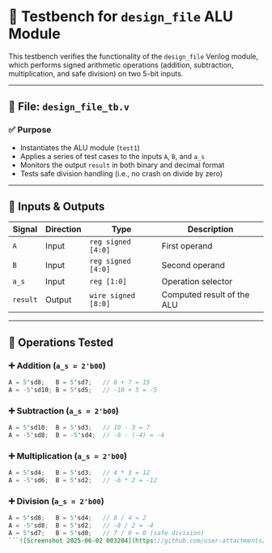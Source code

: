 # 🧪 Testbench for `design_file` ALU Module

This testbench verifies the functionality of the `design_file` Verilog module, which performs signed arithmetic operations (addition, subtraction, multiplication, and safe division) on two 5-bit inputs.

---

## 📄 File: `design_file_tb.v`

### ✅ Purpose

- Instantiates the ALU module (`test1`)
- Applies a series of test cases to the inputs `A`, `B`, and `a_s`
- Monitors the output `result` in both binary and decimal format
- Tests safe division handling (i.e., no crash on divide by zero)

---

## 🔢 Inputs & Outputs

| Signal   | Direction | Type              | Description                 |
|----------|-----------|-------------------|-----------------------------|
| `A`      | Input     | `reg signed [4:0]` | First operand               |
| `B`      | Input     | `reg signed [4:0]` | Second operand              |
| `a_s`    | Input     | `reg [1:0]`        | Operation selector          |
| `result` | Output    | `wire signed [8:0]`| Computed result of the ALU  |

---

## 🧪 Operations Tested

### ➕ Addition (`a_s = 2'b00`)
```verilog
A = 5'sd8;   B = 5'sd7;   // 8 + 7 = 15
A = -5'sd10; B = 5'sd5;   // -10 + 5 = -5
```

### ➕ Subtraction (`a_s = 2'b00`)
```verilog
A = 5'sd10;  B = 5'sd3;   // 10 - 3 = 7
A = -5'sd8;  B = -5'sd4;  // -8 - (-4) = -4
```

### ➕ Multiplication (`a_s = 2'b00`)
```verilog
A = 5'sd4;   B = 5'sd3;   // 4 * 3 = 12
A = -5'sd6;  B = 5'sd2;   // -6 * 2 = -12
```

### ➕ Division (`a_s = 2'b00`)
```verilog
A = 5'sd8;   B = 5'sd4;   // 8 / 4 = 2
A = -5'sd8;  B = 5'sd2;   // -8 / 2 = -4
A = 5'sd7;   B = 5'sd0;   // 7 / 0 = 0 (safe division)
```![Screenshot 2025-06-02 003204](https://github.com/user-attachments/assets/63eb9200-d166-434e-aa61-5d30792b3da0)


